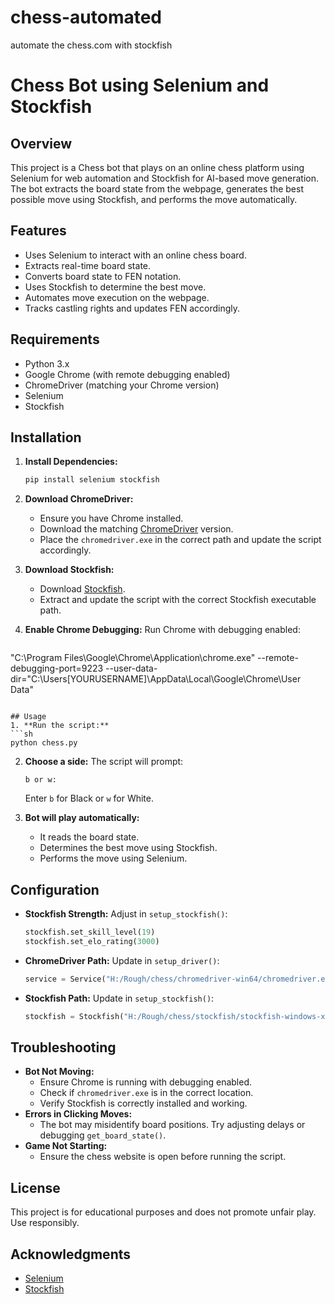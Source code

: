 # chess-automated
 automate the chess.com with stockfish

# Chess Bot using Selenium and Stockfish

## Overview
This project is a Chess bot that plays on an online chess platform using Selenium for web automation and Stockfish for AI-based move generation. The bot extracts the board state from the webpage, generates the best possible move using Stockfish, and performs the move automatically.

## Features
- Uses Selenium to interact with an online chess board.
- Extracts real-time board state.
- Converts board state to FEN notation.
- Uses Stockfish to determine the best move.
- Automates move execution on the webpage.
- Tracks castling rights and updates FEN accordingly.

## Requirements
- Python 3.x
- Google Chrome (with remote debugging enabled)
- ChromeDriver (matching your Chrome version)
- Selenium
- Stockfish

## Installation
1. **Install Dependencies:**
   ```sh
   pip install selenium stockfish
   ```
2. **Download ChromeDriver:**
   - Ensure you have Chrome installed.
   - Download the matching [ChromeDriver](https://sites.google.com/chromium.org/driver/) version.
   - Place the `chromedriver.exe` in the correct path and update the script accordingly.

3. **Download Stockfish:**
   - Download [Stockfish](https://stockfishchess.org/download/).
   - Extract and update the script with the correct Stockfish executable path.

4. **Enable Chrome Debugging:**
   Run Chrome with debugging enabled:
   ```sh
  "C:\Program Files\Google\Chrome\Application\chrome.exe" --remote-debugging-port=9223 --user-data-dir="C:\Users\[YOURUSERNAME]\AppData\Local\Google\Chrome\User Data"
   ```

## Usage
1. **Run the script:**
   ```sh
   python chess.py
   ```
2. **Choose a side:**
   The script will prompt:
   ```
   b or w:
   ```
   Enter `b` for Black or `w` for White.

3. **Bot will play automatically:**
   - It reads the board state.
   - Determines the best move using Stockfish.
   - Performs the move using Selenium.

## Configuration
- **Stockfish Strength:** Adjust in `setup_stockfish()`:
  ```python
  stockfish.set_skill_level(19)
  stockfish.set_elo_rating(3000)
  ```
- **ChromeDriver Path:** Update in `setup_driver()`:
  ```python
  service = Service("H:/Rough/chess/chromedriver-win64/chromedriver.exe")
  ```
- **Stockfish Path:** Update in `setup_stockfish()`:
  ```python
  stockfish = Stockfish("H:/Rough/chess/stockfish/stockfish-windows-x86-64.exe")
  ```

## Troubleshooting
- **Bot Not Moving:**
  - Ensure Chrome is running with debugging enabled.
  - Check if `chromedriver.exe` is in the correct location.
  - Verify Stockfish is correctly installed and working.
- **Errors in Clicking Moves:**
  - The bot may misidentify board positions. Try adjusting delays or debugging `get_board_state()`.
- **Game Not Starting:**
  - Ensure the chess website is open before running the script.

## License
This project is for educational purposes and does not promote unfair play. Use responsibly.

## Acknowledgments
- [Selenium](https://www.selenium.dev/)
- [Stockfish](https://stockfishchess.org/)


